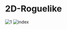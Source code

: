 # 2D-Roguelike
![1](https://user-images.githubusercontent.com/68146795/156874348-2b36bbef-0f49-4ce5-82df-b660f6cce263.jpg)
![index](https://user-images.githubusercontent.com/68146795/156874351-fe9f0884-90e7-4333-a3b9-8eec49787135.jpg)
